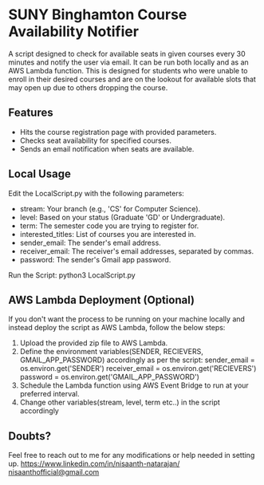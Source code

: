 # SUNY Binghamton Course Availability Notifier

A script designed to check for available seats in given courses every 30 minutes and notify the user via email. It can be run both locally and as an AWS Lambda function. This is designed for students who were unable to enroll in their desired courses and are on the lookout for available slots that may open up due to others dropping the course.

## Features

- Hits the course registration page with provided parameters.
- Checks seat availability for specified courses.
- Sends an email notification when seats are available.

## Local Usage

Edit the LocalScript.py with the following parameters:
- stream: Your branch (e.g., 'CS' for Computer Science).
- level: Based on your status (Graduate 'GD' or Undergraduate).
- term: The semester code you are trying to register for.
- interested_titles: List of courses you are interested in.
- sender_email: The sender's email address.
- receiver_email: The receiver's email addresses, separated by commas.
- password: The sender's Gmail app password.

Run the Script: python3 LocalScript.py

## AWS Lambda Deployment (Optional)

If you don't want the process to be running on your machine locally and instead deploy the script as AWS Lambda, follow the below steps:
1. Upload the provided zip file to AWS Lambda.
2. Define the environment variables(SENDER, RECIEVERS, GMAIL_APP_PASSWORD) accordingly as per the script:
    sender_email = os.environ.get('SENDER')
    receiver_email = os.environ.get('RECIEVERS')
    password = os.environ.get('GMAIL_APP_PASSWORD')
3. Schedule the Lambda function using AWS Event Bridge to run at your preferred interval.
4. Change other variables(stream, level, term etc..) in the script accordingly


## Doubts?

Feel free to reach out to me for any modifications or help needed in setting up.
https://www.linkedin.com/in/nisaanth-natarajan/
nisaanthofficial@gmail.com